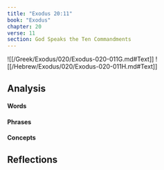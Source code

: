 ```yaml
---
title: "Exodus 20:11"
book: "Exodus"
chapter: 20
verse: 11
section: God Speaks the Ten Commandments
---
```

![[/Greek/Exodus/020/Exodus-020-011G.md#Text]]
![[/Hebrew/Exodus/020/Exodus-020-011H.md#Text]]

## Analysis

#### Words

#### Phrases

#### Concepts

## Reflections
